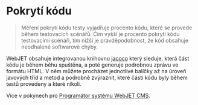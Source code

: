 # Pokrytí kódu

> Měření pokrytí kódu testy vyjadřuje procento kódu, které se provede během testovacích scénářů. Čím vyšší je procento pokrytí kódu testovacími scénáři, tím nižší je pravděpodobnost, že kód obsahuje neodhalené softwarové chyby.

WebJET obsahuje integrovanou knihovnu [jacoco](https://github.com/jacoco/jacoco) který sleduje, která část kódu je během běhu spuštěna, a poté generuje podrobnou zprávu ve formátu HTML. V něm můžete procházet jednotlivé balíčky až na úroveň javových tříd a metod a podrobně zvýraznit, které části kódu byly během testů provedeny a které nikoli.

Více v pokynech pro [Programátor systému WebJET CMS](../../developer/testing/codecoverage.md).
